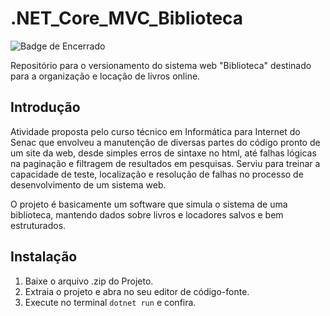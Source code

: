# .NET_Core_MVC_Biblioteca
![Badge de Encerrado](https://img.shields.io/badge/status-Encerrado-red)

Repositório para o versionamento do sistema web "Biblioteca" destinado para a organização e locação de livros online.

## Introdução
Atividade proposta pelo curso técnico em Informática para Internet do Senac que envolveu a manutenção de diversas partes do código pronto de um site da web, desde simples erros de sintaxe no html, até falhas lógicas na paginação e filtragem de resultados em pesquisas. Serviu para treinar a capacidade de teste, localização e resolução de falhas no processo de desenvolvimento de um sistema web.

O projeto é basicamente um software que simula o sistema de uma biblioteca, mantendo dados sobre livros e locadores salvos e bem estruturados.

## Instalação
1. Baixe o arquivo .zip do Projeto.
2. Extraia o projeto e abra no seu editor de código-fonte.
3. Execute no terminal `dotnet run` e confira.

